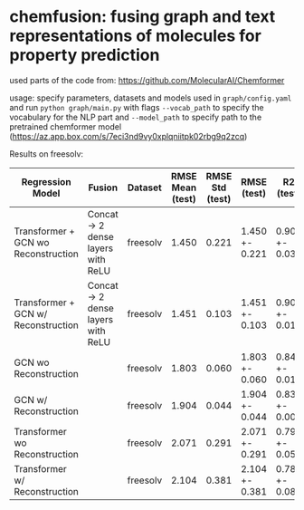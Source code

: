 # chemfusion: fusing graph and text representations of molecules for property prediction

used parts of the code from:
https://github.com/MolecularAI/Chemformer

usage: specify parameters, datasets and models used in `graph/config.yaml` and run `python graph/main.py` with 
flags `--vocab_path` to specify the vocabulary  for the NLP part and `--model_path` to specify path to the 
pretrained chemformer model (https://az.app.box.com/s/7eci3nd9vy0xplqniitpk02rbg9q2zcq)

Results on freesolv:

| Regression Model                    | Fusion                             | Dataset  | RMSE Mean (test) | RMSE Std (test) | RMSE (test)    | R2 (test)      | Flags         |
|-------------------------------------|------------------------------------|----------|------------------|-----------------|----------------|----------------|---------------|
| Transformer + GCN wo Reconstruction | Concat -> 2 dense layers with ReLU | freesolv | 1.450            | 0.221           | 1.450 +- 0.221 | 0.901 +- 0.030 | run.n_runs=10 |
| Transformer + GCN w/ Reconstruction | Concat -> 2 dense layers with ReLU | freesolv | 1.451            | 0.103           | 1.451 +- 0.103 | 0.903 +- 0.014 | run.n_runs=10 |
| GCN wo Reconstruction               |                                    | freesolv | 1.803            | 0.060           | 1.803 +- 0.060 | 0.849 +- 0.010 | run.n_runs=10 |
| GCN w/ Reconstruction               |                                    | freesolv | 1.904            | 0.044           | 1.904 +- 0.044 | 0.833 +- 0.008 | run.n_runs=10 |
| Transformer wo Reconstruction       |                                    | freesolv | 2.071            | 0.291           | 2.071 +- 0.291 | 0.796 +- 0.057 | run.n_runs=10 |
| Transformer w/ Reconstruction       |                                    | freesolv | 2.104            | 0.381           | 2.104 +- 0.381 | 0.787 +- 0.084 | run.n_runs=10 |